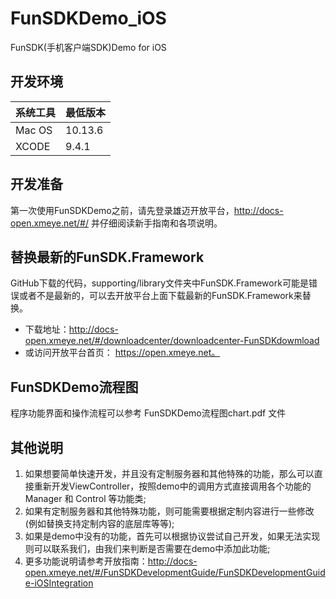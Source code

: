 # FunSDKDemo_iOS
FunSDK(手机客户端SDK)Demo for iOS

## 开发环境

|系统工具|最低版本|
|--|--|
|Mac OS | 10.13.6|     
|XCODE | 9.4.1|

## 开发准备
 第一次使用FunSDKDemo之前，请先登录雄迈开放平台，http://docs-open.xmeye.net/#/  并仔细阅读新手指南和各项说明。 
	
## 替换最新的FunSDK.Framework

GitHub下载的代码，supporting/library文件夹中FunSDK.Framework可能是错误或者不是最新的，可以去开放平台上面下载最新的FunSDK.Framework来替换。  
- 下载地址：http://docs-open.xmeye.net/#/downloadcenter/downloadcenter-FunSDKdowmload 
- 或访问开放平台首页： https://open.xmeye.net。
	
## FunSDKDemo流程图

程序功能界面和操作流程可以参考 FunSDKDemo流程图chart.pdf 文件


## 其他说明

1. 如果想要简单快速开发，并且没有定制服务器和其他特殊的功能，那么可以直接重新开发ViewController，按照demo中的调用方式直接调用各个功能的Manager 和 Control 等功能类;
2. 如果有定制服务器和其他特殊功能，则可能需要根据定制内容进行一些修改(例如替换支持定制内容的底层库等等);
3. 如果是demo中没有的功能，首先可以根据协议尝试自己开发，如果无法实现则可以联系我们，由我们来判断是否需要在demo中添加此功能;
4. 更多功能说明请参考开放指南：http://docs-open.xmeye.net/#/FunSDKDevelopmentGuide/FunSDKDevelopmentGuide-iOSIntegration


